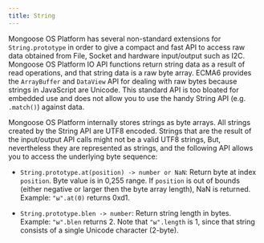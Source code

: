 ```yaml
---
title: String
---
```


Mongoose OS Platform has several non-standard extensions for `String.prototype` in
order to give a compact and fast API to access raw data obtained from
File, Socket and hardware input/output such as I2C.
Mongoose OS Platform IO API functions return
string data as a result of read operations, and that string data is a
raw byte array. ECMA6 provides the `ArrayBuffer` and `DataView` API for dealing
with raw bytes because strings in JavaScript are Unicode. This standard
API is too bloated for embedded use and does not allow you to use the handy
String API (e.g. `.match()`) against data.

Mongoose OS Platform internally stores strings as byte arrays. All strings created by the
String API are UTF8 encoded. Strings that are the result of the
input/output API calls might not be a valid UTF8 strings, But, nevertheless
they are represented as strings, and the following API allows you to access the 
underlying byte sequence:

- `String.prototype.at(position) -> number or NaN`: Return byte at index
  `position`. Byte value is in 0,255 range. If `position` is out of bounds
  (either negative or larger then the byte array length), NaN is returned.
  Example: `"ы".at(0)` returns 0xd1.

- `String.prototype.blen -> number`: Return string length in bytes.  Example:
  `"ы".blen` returns 2. Note that `"ы".length` is 1, since that string consists
  of a single Unicode character (2-byte).

